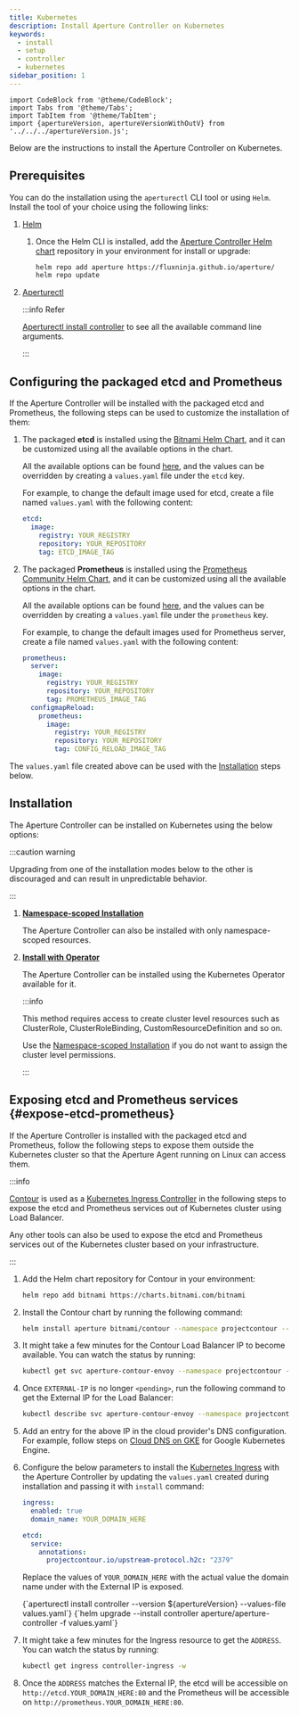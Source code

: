 ```yaml
---
title: Kubernetes
description: Install Aperture Controller on Kubernetes
keywords:
  - install
  - setup
  - controller
  - kubernetes
sidebar_position: 1
---
```


```mdx-code-block
import CodeBlock from '@theme/CodeBlock';
import Tabs from '@theme/Tabs';
import TabItem from '@theme/TabItem';
import {apertureVersion, apertureVersionWithOutV} from '../../../apertureVersion.js';
```

Below are the instructions to install the Aperture Controller on Kubernetes.

## Prerequisites

You can do the installation using the `aperturectl` CLI tool or using `Helm`.
Install the tool of your choice using the following links:

1. [Helm](https://helm.sh/docs/intro/install/)

   1. Once the Helm CLI is installed, add the
      [Aperture Controller Helm chart](https://artifacthub.io/packages/helm/aperture/aperture-controller)
      repository in your environment for install or upgrade:

      ```bash
      helm repo add aperture https://fluxninja.github.io/aperture/
      helm repo update
      ```

2. [Aperturectl](/reference/aperture-cli/aperture-cli.md)

   :::info Refer

   [Aperturectl install controller](/reference/aperture-cli/aperturectl/install/controller/controller.md)
   to see all the available command line arguments.

   :::

## Configuring the packaged etcd and Prometheus

If the Aperture Controller will be installed with the packaged etcd and
Prometheus, the following steps can be used to customize the installation of
them:

1. The packaged **etcd** is installed using the
   [Bitnami Helm Chart](https://artifacthub.io/packages/helm/bitnami/etcd/8.9.0),
   and it can be customized using all the available options in the chart.

   All the available options can be found
   [here](https://artifacthub.io/packages/helm/bitnami/etcd/8.9.0?modal=values),
   and the values can be overridden by creating a `values.yaml` file under the
   `etcd` key.

   For example, to change the default image used for etcd, create a file named
   `values.yaml` with the following content:

   ```yaml
   etcd:
     image:
       registry: YOUR_REGISTRY
       repository: YOUR_REPOSITORY
       tag: ETCD_IMAGE_TAG
   ```

2. The packaged **Prometheus** is installed using the
   [Prometheus Community Helm Chart](https://artifacthub.io/packages/helm/prometheus-community/prometheus/15.18.0),
   and it can be customized using all the available options in the chart.

   All the available options can be found
   [here](https://artifacthub.io/packages/helm/prometheus-community/prometheus/15.18.0?modal=values),
   and the values can be overridden by creating a `values.yaml` file under the
   `prometheus` key.

   For example, to change the default images used for Prometheus server, create
   a file named `values.yaml` with the following content:

   ```yaml
   prometheus:
     server:
       image:
         registry: YOUR_REGISTRY
         repository: YOUR_REPOSITORY
         tag: PROMETHEUS_IMAGE_TAG
     configmapReload:
       prometheus:
         image:
           registry: YOUR_REGISTRY
           repository: YOUR_REPOSITORY
           tag: CONFIG_RELOAD_IMAGE_TAG
   ```

The `values.yaml` file created above can be used with the
[Installation](#installation) steps below.

## Installation

The Aperture Controller can be installed on Kubernetes using the below options:

:::caution warning

Upgrading from one of the installation modes below to the other is discouraged
and can result in unpredictable behavior.

:::

1. [**Namespace-scoped Installation**][namespace-scoped-installation]

   The Aperture Controller can also be installed with only namespace-scoped
   resources.

2. [**Install with Operator**](operator/operator.md)

   The Aperture Controller can be installed using the Kubernetes Operator
   available for it.

   :::info

   This method requires access to create cluster level resources such as
   ClusterRole, ClusterRoleBinding, CustomResourceDefinition and so on.

   Use the [Namespace-scoped Installation][namespace-scoped-installation] if you
   do not want to assign the cluster level permissions.

   :::

<!-- vale off -->

## Exposing etcd and Prometheus services {#expose-etcd-prometheus}

<!-- vale on -->

If the Aperture Controller is installed with the packaged etcd and Prometheus,
follow the following steps to expose them outside the Kubernetes cluster so that
the Aperture Agent running on Linux can access them.

:::info

[Contour](https://projectcontour.io/) is used as a
[Kubernetes Ingress Controller](https://kubernetes.io/docs/concepts/services-networking/ingress-controllers/)
in the following steps to expose the etcd and Prometheus services out of
Kubernetes cluster using Load Balancer.

Any other tools can also be used to expose the etcd and Prometheus services out
of the Kubernetes cluster based on your infrastructure.

:::

1. Add the Helm chart repository for Contour in your environment:

   ```bash
   helm repo add bitnami https://charts.bitnami.com/bitnami
   ```

2. Install the Contour chart by running the following command:

   ```bash
   helm install aperture bitnami/contour --namespace projectcontour --create-namespace
   ```

3. It might take a few minutes for the Contour Load Balancer IP to become
   available. You can watch the status by running:

   ```bash
   kubectl get svc aperture-contour-envoy --namespace projectcontour -w
   ```

4. Once `EXTERNAL-IP` is no longer `<pending>`, run the following command to get
   the External IP for the Load Balancer:

   ```bash
   kubectl describe svc aperture-contour-envoy --namespace projectcontour | grep Ingress | awk '{print $3}'
   ```

5. Add an entry for the above IP in the cloud provider's DNS configuration. For
   example, follow steps on
   [Cloud DNS on GKE](https://cloud.google.com/dns/docs/records) for Google
   Kubernetes Engine.

6. Configure the below parameters to install the
   [Kubernetes Ingress](https://kubernetes.io/docs/concepts/services-networking/ingress/)
   with the Aperture Controller by updating the `values.yaml` created during
   installation and passing it with `install` command:

   ```yaml
   ingress:
     enabled: true
     domain_name: YOUR_DOMAIN_HERE

   etcd:
     service:
       annotations:
         projectcontour.io/upstream-protocol.h2c: "2379"
   ```

   Replace the values of `YOUR_DOMAIN_HERE` with the actual value the domain
   name under with the External IP is exposed.

   <Tabs groupId="setup" queryString>
   <TabItem value="aperturectl" label="aperturectl">
   <CodeBlock language="bash">
   {`aperturectl install controller --version ${apertureVersion} --values-file values.yaml`}
   </CodeBlock>
   </TabItem>
   <TabItem value="Helm" label="Helm">
   <CodeBlock language="bash">
   {`helm upgrade --install controller aperture/aperture-controller -f values.yaml`}
   </CodeBlock>
   </TabItem>
   </Tabs>

7. It might take a few minutes for the Ingress resource to get the `ADDRESS`.
   You can watch the status by running:

   ```bash
   kubectl get ingress controller-ingress -w
   ```

8. Once the `ADDRESS` matches the External IP, the etcd will be accessible on
   `http://etcd.YOUR_DOMAIN_HERE:80` and the Prometheus will be accessible on
   `http://prometheus.YOUR_DOMAIN_HERE:80`.

[namespace-scoped-installation]: namespace-scoped/namespace-scoped.md
